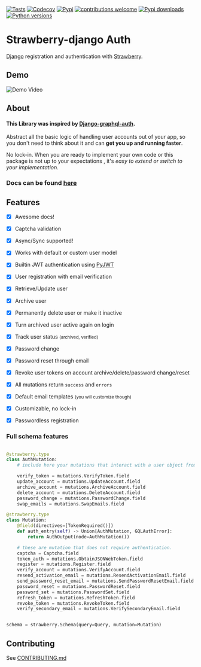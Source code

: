
[![Tests](https://img.shields.io/github/workflow/status/nrbnlulu/strawberry-django-auth/Run%20Tests?label=Tests&style=for-the-badge)](https://github.com/nrbnlulu/strawberry-django-auth/actions/workflows/tests.yml)
[![Codecov](https://img.shields.io/codecov/c/github/nrbnlulu/strawberry-django-auth?style=for-the-badge)](https://app.codecov.io/gh/nrbnlulu/strawberry-django-auth)
[![Pypi](https://img.shields.io/pypi/v/strawberry-django-auth.svg?style=for-the-badge&logo=appveyor)](https://pypi.org/project/strawberry-django-auth/)
[![contributions welcome](https://img.shields.io/badge/contributions-welcome-brightgreen.svg?style=for-the-badge&logo=appveyor)](https://github.com/nrbnlulu/strawberry-django-auth/blob/master/CONTRIBUTING.md)
[![Pypi downloads](https://img.shields.io/pypi/dm/strawberry-django-auth?style=for-the-badge)](https://pypistats.org/packages/strawberry-django-auth)
[![Python versions](https://img.shields.io/pypi/pyversions/strawberry-django-auth?style=social)](https://pypi.org/project/strawberry-django-auth/)

# Strawberry-django Auth
[Django](https://github.com/django/django) registration and authentication with [Strawberry](https://strawberry.rocks/).

## Demo

![Demo Video](https://github.com/nrbnlulu/strawberry-django-auth/blob/main/demo.gif)

## About
#### This Library was inspired by [Django-graphql-auth](https://github.com/pedrobern/django-graphql-auth/).

Abstract all the basic logic of handling user accounts out of your app,
so you don't need to think about it and can **get you up and running faster**.

No lock-in. When you are ready to implement your own code or this package
is not up to your expectations , it's *easy to extend or switch to
your implementation*.


### Docs can be found [here](https://nrbnlulu.github.io/strawberry-django-auth/)

## Features

* [x] Awesome docs!
* [x] Captcha validation
* [x] Async/Sync supported!
* [x] Works with default or custom user model
* [x] Builtin JWT authentication using [PyJWT](https://github.com/jpadilla/pyjwt)
* [x] User registration with email verification
* [x] Retrieve/Update user
* [x] Archive user
* [x] Permanently delete user or make it inactive
* [x] Turn archived user active again on login
* [x] Track user status <small>(archived, verified)</small>
* [x] Password change
* [x] Password reset through email
* [x] Revoke user tokens on account archive/delete/password change/reset
* [x] All mutations return `success` and `errors`
* [x] Default email templates <small>(you will customize though)</small>
* [x] Customizable, no lock-in
* [x] Passwordless registration


### Full schema features

```python

@strawberry.type
class AuthMutation:
    # include here your mutations that interact with a user object from a token.

    verify_token = mutations.VerifyToken.field
    update_account = mutations.UpdateAccount.field
    archive_account = mutations.ArchiveAccount.field
    delete_account = mutations.DeleteAccount.field
    password_change = mutations.PasswordChange.field
    swap_emails = mutations.SwapEmails.field

@strawberry.type
class Mutation:
    @field(directives=[TokenRequired()])
    def auth_entry(self) -> Union[AuthMutation, GQLAuthError]:
        return AuthOutput(node=AuthMutation())

    # these are mutation that does not require authentication.
    captcha = Captcha.field
    token_auth = mutations.ObtainJSONWebToken.field
    register = mutations.Register.field
    verify_account = mutations.VerifyAccount.field
    resend_activation_email = mutations.ResendActivationEmail.field
    send_password_reset_email = mutations.SendPasswordResetEmail.field
    password_reset = mutations.PasswordReset.field
    password_set = mutations.PasswordSet.field
    refresh_token = mutations.RefreshToken.field
    revoke_token = mutations.RevokeToken.field
    verify_secondary_email = mutations.VerifySecondaryEmail.field


schema = strawberry.Schema(query=Query, mutation=Mutation)

```

## Contributing

See [CONTRIBUTING.md](https://github.com/nrbnlulu/strawberry-django-auth/blob/master/CONTRIBUTING.md)
